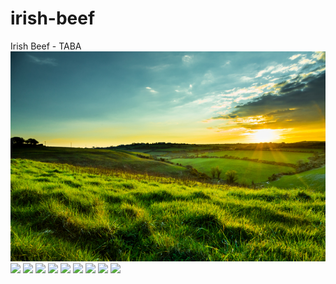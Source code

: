 # irish-beef
Irish Beef - TABA
![](Images/Placeholder/Field-Close-Up.jpg)
![](Images/Placeholder/Grass-Close-Up)
![](Images/Recipes/beef-wellington)
![](Images/Recipes/beef-burger)
![](Images/Recipes/italian-meatballs)
![](Images/Recipes/pavarottis-beef)
![](Images/Recipes/roast-beef)
![](Images/Recipes/steak)
![](Images/Recipes/steak-sandwich)
![](Images/Recipes/steak/stir-fry-beef)
